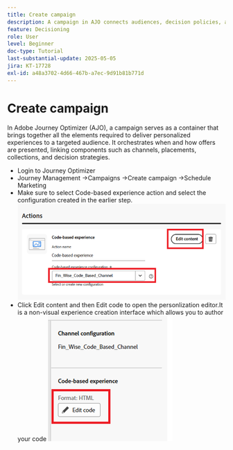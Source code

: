 ```yaml
---
title: Create campaign
description: A campaign in AJO connects audiences, decision policies, and channels to deliver personalized offers at the right moment across customer touchpoints.
feature: Decisioning
role: User
level: Beginner
doc-type: Tutorial
last-substantial-update: 2025-05-05
jira: KT-17728
exl-id: a48a3702-4d66-467b-a7ec-9d91b81b771d
---
```

# Create campaign

In Adobe Journey Optimizer (AJO), a campaign serves as a container that brings together all the elements required to deliver personalized experiences to a targeted audience. It orchestrates when and how offers are presented, linking components such as channels, placements, collections, and decision strategies.

* Login to Journey Optimizer
* Journey Management ->Campaigns ->Create campaign ->Schedule Marketing
* Make sure to select Code-based experience action and select the configuration created in the earlier step.
![create-campaign](assets/create-campaign.png)
* Click Edit content and then Edit code to open the personlization editor.It is a non-visual experience creation interface which allows you to author your code
![edit-cbe_html](assets/edit_code_based_exp_html.png)
